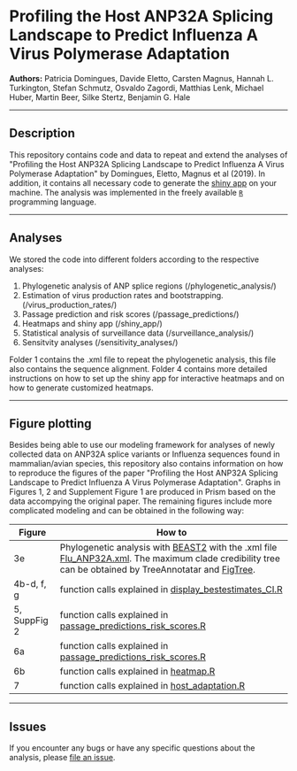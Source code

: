 # Profiling the Host ANP32A Splicing Landscape to Predict Influenza A Virus Polymerase Adaptation

**Authors:**
Patricia Domingues, Davide Eletto, Carsten Magnus, Hannah L. Turkington, Stefan Schmutz, Osvaldo Zagordi, Matthias Lenk, Michael Huber, Martin Beer, Silke Stertz,  Benjamin G. Hale


-----

## Description

This repository contains code and data to repeat and extend the analyses of "Profiling the Host ANP32A Splicing Landscape to Predict Influenza A Virus Polymerase Adaptation" by Domingues, Eletto, Magnus et al (2019). In addition, it contains all necessary code to generate the [shiny app](https://magnuscar.shinyapps.io/FluAdaptation/) on your machine. 
The analysis was implemented in the freely available [`R`](https://cran.r-project.org/web/checks/check_results_drtmle.html) programming language.


-----

## Analyses

We stored the code into different folders according to the respective analyses:

1. Phylogenetic analysis of ANP splice regions (/phylogenetic_analysis/)
2. Estimation of virus production rates and bootstrapping. (/virus_production_rates/)
3. Passage prediction and risk scores (/passage_predictions/)
4. Heatmaps and shiny app (/shiny_app/)
5. Statistical analysis of surveillance data (/surveillance_analysis/)
6. Sensitvity analyses (/sensitivity_analyses/)

 Folder 1 contains the .xml file to repeat the phylogenetic analysis, this file also contains the sequence alignment. Folder 4 contains more detailed instructions on how to set up the shiny app for interactive heatmaps and on how to generate customized heatmaps.

-----

## Figure plotting  

Besides being able to use our modeling framework for analyses of newly collected data on ANP32A splice variants or Influenza sequences found in mammalian/avian species, this repository also contains information on how to reproduce the figures of the paper "Profiling the Host ANP32A Splicing Landscape to Predict Influenza A Virus Polymerase Adaptation". Graphs in Figures 1, 2 and Supplement Figure 1 are produced in Prism based on the data accompying the original paper. The remaining figures include more complicated modeling and can be obtained in the following way:

| Figure | How to |
|---|---|
| 3e | Phylogenetic analysis with [BEAST2](https://www.beast2.org/) with the .xml file [Flu_ANP32A.xml](phylogenetic_analysis/Flu_ANP32A.xml). The maximum clade credibility tree can be obtained by TreeAnnotatar and [FigTree](http://tree.bio.ed.ac.uk/software/figtree/). |
| 4b-d, f, g | function calls explained in [display_bestestimates_CI.R](virus_production_rates/display_bestestimates_CI.R) |
| 5, SuppFig 2 | function calls explained in [passage_predictions_risk_scores.R](passage_predictions/passage_predictions_risk_scores.R) |
| 6a | function calls explained in [passage_predictions_risk_scores.R](passage_predictions/passage_predictions_risk_scores.R) |
| 6b | function calls explained in [heatmap.R](shiny_app/additional_heatmaps/heatmap.R) |
| 7 | function calls explained in [host_adaptation.R](surveillance_analysis/host_adaptation.R)|
-----

## Issues

If you encounter any bugs or have any specific questions about the analysis, please
[file an issue](https://github.com/magnuscar/FluAdaptation).
